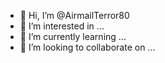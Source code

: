 - 👋 Hi, I’m @AirmailTerror80
- 👀 I’m interested in ...
- 🌱 I’m currently learning ...
- 💞️ I’m looking to collaborate on ...

<!---
AirmailTerror80/AirmailTerror80 is a ✨ special ✨ repository because its `README.md` (this file) appears on your GitHub profile.
You can click the Preview link to take a look at your changes.
--->
